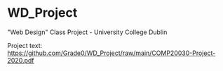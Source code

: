 # WD_Project
"Web Design" Class Project - University College Dublin

Project text: https://github.com/Grade0/WD_Project/raw/main/COMP20030-Project-2020.pdf
